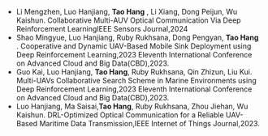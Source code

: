- Li Mengzhen, Luo Hanjiang, **Tao Hang** , Li Xiang, Dong Peijun, Wu Kaishun. Collaborative Multi-AUV Optical Communication Via Deep Reinforcement LearningIEEE Sensors Journal,2024
- Shao Mingyue, Luo Hanjiang, Ruby Rukhsana, Dong Pengyan, **Tao Hang** . Cooperative and Dynamic UAV-Based Mobile Sink Deployment using Deep Reinforcement Learning,2023 Eleventh International Conference on Advanced Cloud and Big Data(CBD),2023.
- Guo Kai, Luo Hanjiang, **Tao Hang**, Ruby Rukhsana, Qin Zhizun, Liu Kui. Multi-UAVs Collaborative Search Scheme in Marine Environments using Deep Reinforcement Learning,2023 Eleventh International Conference on Advanced Cloud and Big Data(CBD),2023.
- Luo Hanjiang, Ma Saisai,**Tao Hang**, Ruby Rukhsana, Zhou Jiehan, Wu Kaishun. DRL-Optimized Optical Communication for a Reliable UAV-Based Maritime Data Transmission,IEEE Internet of Things Journal,2023.

